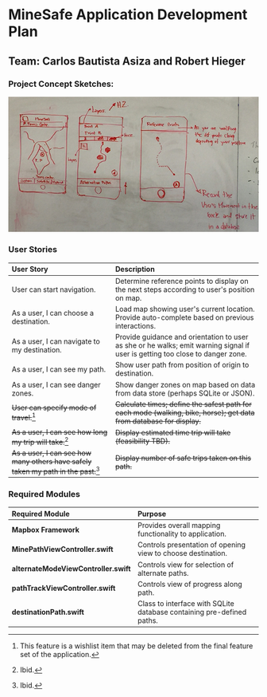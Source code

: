 # MineSafe Application Development Plan

## Team: Carlos Bautista Asiza and Robert Hieger

### Project Concept Sketches:

![MineSafe Sketches](photo-assets/app-sketches.jpg "Application Sketches")

### User Stories

| User Story | Description |
|:---------- |:----------- |
| User can start navigation.  | Determine reference points to display on the next steps according to user's position on map. |
| As a user, I can choose a destination. | Load map showing user's current location. Provide auto-complete based on previous interactions.  |
| As a user, I can navigate to my destination. | Provide guidance and orientation to user as she or he walks; emit warning signal if user is getting too close to danger zone. |
| As a user, I can see my path. | Show user path from position of origin to destination. |
| As a user, I can see danger zones. | Show danger zones on map based on data from data store (perhaps SQLite or JSON). |
| ~~User can specify mode of travel.~~[^1] | ~~Calculate times; define the safest path for each mode (walking, bike, horse); get data from database for display.~~ |
| ~~As a user, I can see how long my trip will take.~~[^2] | ~~Display estimated time trip will take (feasibility TBD).~~ |
| ~~As a user, I can see how many others have safely taken my path in the past.~~[^3] | ~~Display number of safe trips taken on this path.~~ |


[^1]: This feature is a wishlist item that may be deleted from the final feature set of the application.

[^2]: Ibid.

[^3]: Ibid.

### Required Modules

| Required Module | Purpose |
|:--------------- |:------- |
| **Mapbox Framework** | Provides overall mapping functionality to application. |
| **MinePathViewController.swift** | Controls presentation of opening view to choose destination. |
| **alternateModeViewController.swift** | Controls view for selection of alternate paths. |
| **pathTrackViewController.swift** | Controls view of progress along path. |
| **destinationPath.swift** | Class to interface with SQLite database containing pre-defined paths. |
